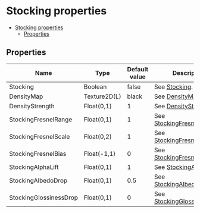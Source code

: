 # Stocking properties

- [Stocking properties](#stocking-properties)
  - [Properties](#properties)

## Properties
| Name                   | Type         | Default value | Description                                                                                       |
| ---------------------- | ------------ | ------------- | ------------------------------------------------------------------------------------------------- |
| Stocking               | Boolean      | false         | See [Stocking](../common/stocking_property_descriptions.md#stocking).                             |
| DensityMap             | Texture2D(L) | black         | See [DensityMap](../common/stocking_property_descriptions.md#densitymap).                         |
| DensityStrength        | Float(0,1)   | 1             | See [DensityStrength](../common/stocking_property_descriptions.md#densitystrength).               |
| StockingFresnelRange   | Float(0,1)   | 1             | See [StockingFresnelRange](../common/stocking_property_descriptions.md#stockingfresnelrange).     |
| StockingFresnelScale   | Float(0,2)   | 1             | See [StockingFresnelScale](../common/stocking_property_descriptions.md#stockingfresnelscale).     |
| StockingFresnelBias    | Float(-1,1)  | 0             | See [StockingFresnelBias](../common/stocking_property_descriptions.md#stockingfresnelbias).       |
| StockingAlphaLift      | Float(0,1)   | 1             | See [StockingAlphaLift](../common/stocking_property_descriptions.md#stockingalphalift).           |
| StockingAlbedoDrop     | Float(0,1)   | 0.5           | See [StockingAlbedoDrop](../common/stocking_property_descriptions.md#stockingalbedodrop).         |
| StockingGlossinessDrop | Float(0,1)   | 0             | See [StockingGlossinessDrop](../common/stocking_property_descriptions.md#stockingglossinessdrop). |
